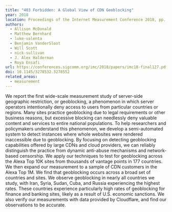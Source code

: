 ```yaml
---
title: "403 Forbidden: A Global View of CDN Geoblocking"
year: 2018
location: Proceedings of the Internet Measurement Conference 2018, pp. 218-230. 2018.
authors:
  - Allison McDonald
  - Matthew Bernhard
  - luke-valenta
  - Benjamin VanderSloot
  - Will Scott
  - nick-sullivan
  - J. Alex Halderman
  - Roya Ensafi
url: https://conferences.sigcomm.org/imc/2018/papers/imc18-final127.pdf
doi: 10.1145/3278532.3278552
related_areas:
  - measurement
---
```


We report the first wide-scale measurement study of server-side geographic restriction, or geoblocking, a phenomenon in which server operators intentionally deny access to users from particular countries or regions. Many sites practice geoblocking due to legal requirements or other business reasons, but excessive blocking can needlessly deny valuable content and services to entire national populations.
To help researchers and policymakers understand this phenomenon, we develop a semi-automated system to detect instances where whole websites were rendered inaccessible due to geoblocking. By focusing on detecting geoblocking capabilities offered by large CDNs and cloud providers, we can reliably distinguish the practice from dynamic anti-abuse mechanisms and network-based censorship. We apply our techniques to test for geoblocking across the Alexa Top 10K sites from thousands of vantage points in 177 countries. We then expand our measurement to a sample of CDN customers in the Alexa Top 1M.
We find that geoblocking occurs across a broad set of countries and sites. We observe geoblocking in nearly all countries we study, with Iran, Syria, Sudan, Cuba, and Russia experiencing the highest rates. These countries experience particularly high rates of geoblocking for finance and banking sites, likely as a result of U.S. economic sanctions. We also verify our measurements with data provided by Cloudflare, and find our observations to be accurate.
